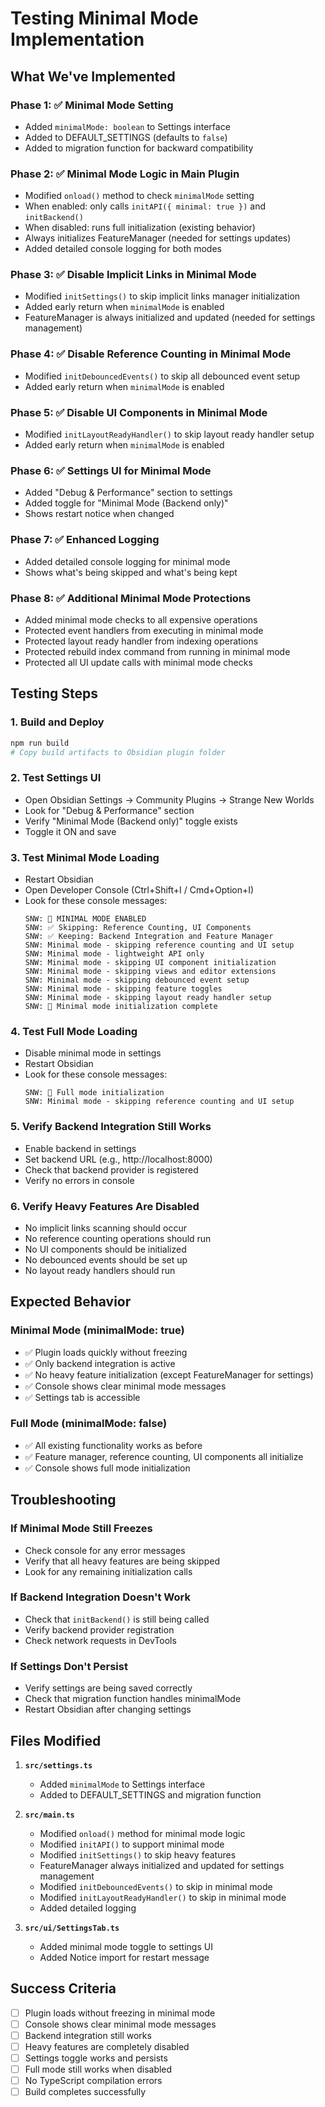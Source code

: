 # Testing Minimal Mode Implementation

## What We've Implemented

### Phase 1: ✅ Minimal Mode Setting
- Added `minimalMode: boolean` to Settings interface
- Added to DEFAULT_SETTINGS (defaults to `false`)
- Added to migration function for backward compatibility

### Phase 2: ✅ Minimal Mode Logic in Main Plugin
- Modified `onload()` method to check `minimalMode` setting
- When enabled: only calls `initAPI({ minimal: true })` and `initBackend()`
- When disabled: runs full initialization (existing behavior)
- Always initializes FeatureManager (needed for settings updates)
- Added detailed console logging for both modes

### Phase 3: ✅ Disable Implicit Links in Minimal Mode
- Modified `initSettings()` to skip implicit links manager initialization
- Added early return when `minimalMode` is enabled
- FeatureManager is always initialized and updated (needed for settings management)

### Phase 4: ✅ Disable Reference Counting in Minimal Mode
- Modified `initDebouncedEvents()` to skip all debounced event setup
- Added early return when `minimalMode` is enabled

### Phase 5: ✅ Disable UI Components in Minimal Mode
- Modified `initLayoutReadyHandler()` to skip layout ready handler setup
- Added early return when `minimalMode` is enabled

### Phase 6: ✅ Settings UI for Minimal Mode
- Added "Debug & Performance" section to settings
- Added toggle for "Minimal Mode (Backend only)"
- Shows restart notice when changed

### Phase 7: ✅ Enhanced Logging
- Added detailed console logging for minimal mode
- Shows what's being skipped and what's being kept

### Phase 8: ✅ Additional Minimal Mode Protections
- Added minimal mode checks to all expensive operations
- Protected event handlers from executing in minimal mode
- Protected layout ready handler from indexing operations
- Protected rebuild index command from running in minimal mode
- Protected all UI update calls with minimal mode checks

## Testing Steps

### 1. Build and Deploy
```bash
npm run build
# Copy build artifacts to Obsidian plugin folder
```

### 2. Test Settings UI
- Open Obsidian Settings → Community Plugins → Strange New Worlds
- Look for "Debug & Performance" section
- Verify "Minimal Mode (Backend only)" toggle exists
- Toggle it ON and save

### 3. Test Minimal Mode Loading
- Restart Obsidian
- Open Developer Console (Ctrl+Shift+I / Cmd+Option+I)
- Look for these console messages:
  ```
  SNW: 🚀 MINIMAL MODE ENABLED
  SNW: ✅ Skipping: Reference Counting, UI Components
  SNW: ✅ Keeping: Backend Integration and Feature Manager
  SNW: Minimal mode - skipping reference counting and UI setup
  SNW: Minimal mode - lightweight API only
  SNW: Minimal mode - skipping UI component initialization
  SNW: Minimal mode - skipping views and editor extensions
  SNW: Minimal mode - skipping debounced event setup
  SNW: Minimal mode - skipping feature toggles
  SNW: Minimal mode - skipping layout ready handler setup
  SNW: 🎯 Minimal mode initialization complete
  ```

### 4. Test Full Mode Loading
- Disable minimal mode in settings
- Restart Obsidian
- Look for these console messages:
  ```
  SNW: 🔧 Full mode initialization
  SNW: Minimal mode - skipping reference counting and UI setup
  ```

### 5. Verify Backend Integration Still Works
- Enable backend in settings
- Set backend URL (e.g., http://localhost:8000)
- Check that backend provider is registered
- Verify no errors in console

### 6. Verify Heavy Features Are Disabled
- No implicit links scanning should occur
- No reference counting operations should run
- No UI components should be initialized
- No debounced events should be set up
- No layout ready handlers should run

## Expected Behavior

### Minimal Mode (minimalMode: true)
- ✅ Plugin loads quickly without freezing
- ✅ Only backend integration is active
- ✅ No heavy feature initialization (except FeatureManager for settings)
- ✅ Console shows clear minimal mode messages
- ✅ Settings tab is accessible

### Full Mode (minimalMode: false)
- ✅ All existing functionality works as before
- ✅ Feature manager, reference counting, UI components all initialize
- ✅ Console shows full mode initialization

## Troubleshooting

### If Minimal Mode Still Freezes
- Check console for any error messages
- Verify that all heavy features are being skipped
- Look for any remaining initialization calls

### If Backend Integration Doesn't Work
- Check that `initBackend()` is still being called
- Verify backend provider registration
- Check network requests in DevTools

### If Settings Don't Persist
- Verify settings are being saved correctly
- Check that migration function handles minimalMode
- Restart Obsidian after changing settings

## Files Modified

1. **`src/settings.ts`**
   - Added `minimalMode` to Settings interface
   - Added to DEFAULT_SETTINGS and migration function

2. **`src/main.ts`**
   - Modified `onload()` method for minimal mode logic
   - Modified `initAPI()` to support minimal mode
   - Modified `initSettings()` to skip heavy features
   - FeatureManager always initialized and updated for settings management
   - Modified `initDebouncedEvents()` to skip in minimal mode
   - Modified `initLayoutReadyHandler()` to skip in minimal mode
   - Added detailed logging

3. **`src/ui/SettingsTab.ts`**
   - Added minimal mode toggle to settings UI
   - Added Notice import for restart message

## Success Criteria

- [ ] Plugin loads without freezing in minimal mode
- [ ] Console shows clear minimal mode messages
- [ ] Backend integration still works
- [ ] Heavy features are completely disabled
- [ ] Settings toggle works and persists
- [ ] Full mode still works when disabled
- [ ] No TypeScript compilation errors
- [ ] Build completes successfully

